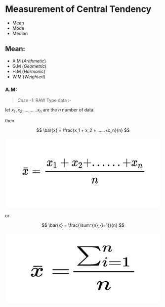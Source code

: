# Measurement of Central Tendency
- Mean
- Mode
- Median
  
## Mean:
- A.M (*Arithmetic*)
- G.M (*Geometric*)
- H.M (*Harmonic*)
- W.M (*Weighted*)
  
### A.M:
> *Case -1:* RAW Type data :-

let <var>x<sub>1</sub> ,x<sub>2</sub> ...........x<sub>n</sub></var> are the *n* number of data.

then 

$$
\bar{x} = \frac{x_1 + x_2 + ......+x_n}{n}
$$

![](./img/formula-am-mean1.svg)

or

$$
\bar{x} = \frac{\sum^{n}_{i=1}}{n}
$$

![](./img/formula-am-mean2.svg)
